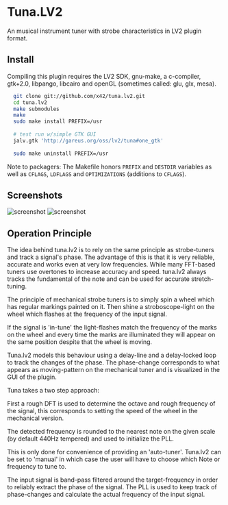 Tuna.LV2
============

An musical instrument tuner with strobe characteristics in LV2 plugin format.

Install
-------

Compiling this plugin requires the LV2 SDK, gnu-make, a c-compiler,
gtk+2.0, libpango, libcairo and openGL (sometimes called: glu, glx, mesa).

```bash
  git clone git://github.com/x42/tuna.lv2.git
  cd tuna.lv2
  make submodules
  make
  sudo make install PREFIX=/usr
  
  # test run w/simple GTK GUI
  jalv.gtk 'http://gareus.org/oss/lv2/tuna#one_gtk'
  
  sudo make uninstall PREFIX=/usr
```

Note to packagers: The Makefile honors `PREFIX` and `DESTDIR` variables as well
as `CFLAGS`, `LDFLAGS` and `OPTIMIZATIONS` (additions to `CFLAGS`).


Screenshots
-----------

![screenshot](https://raw.github.com/x42/tuna.lv2/master/img/tuna1.png "Tuna Tube")
![screenshot](https://raw.github.com/x42/tuna.lv2/master/img/tuna2.png "Spectrum display")

Operation Principle
-------------------

The idea behind tuna.lv2 is to rely on the same principle as strobe-tuners and track a signal's phase.
The advantage of this is that it is very reliable, accurate and works even at very low frequencies.
While many FFT-based tuners use overtones to increase accuracy and speed. tuna.lv2 always tracks
the fundamental of the note and can be used for accurate stretch-tuning.

The principle of mechanical strobe tuners is to simply spin a wheel which has regular markings painted on it.
Then shine a stroboscope-light on the wheel which flashes at the frequency of the input signal.

If the signal is 'in-tune' the light-flashes match the frequency of the marks on the wheel and every time
the marks are illuminated they will appear on the same position despite that the wheel is moving.

Tuna.lv2 models this behaviour using a delay-line and a delay-locked loop to track the changes of the phase.
The phase-change corresponds to what appears as moving-pattern on the mechanical tuner and is visualized in
the GUI of the plugin.

Tuna takes a two step approach:

First a rough DFT is used to determine the octave and rough frequency of the signal,
this corresponds to setting the speed of the wheel in the mechanical version.

The detected frequency is rounded to the nearest note on the given scale (by default 440Hz tempered)
and used to initialize the PLL.

This is only done for convenience of providing an 'auto-tuner'. Tuna.lv2  can be set to 'manual'
in which case the user will have to choose which Note or frequency to tune to.

The input signal is band-pass filtered around the target-frequency in order to reliably
extract the phase of the signal. The PLL is used to keep track of phase-changes and calculate
the actual frequency of the input signal.
